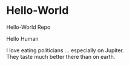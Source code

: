 # Hello-World
Hello-World Repo


Hello Human

I love eating politicians ... especially on Jupiter.  
They taste much better there than on earth.

